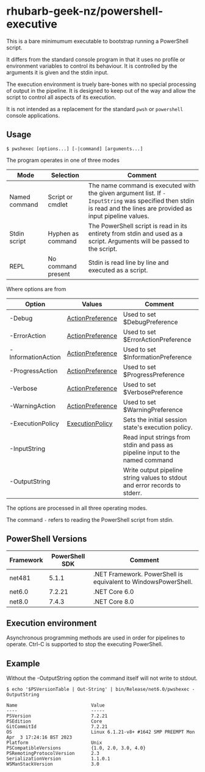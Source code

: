 # rhubarb-geek-nz/powershell-executive

This is a bare minimumum executable to bootstrap running a PowerShell script.

It differs from the standard console program in that it uses no profile or environment variables to control its behaviour. It is controlled by the arguments it is given and the stdin input.

The execution environment is truely bare-bones with no special processing of output in the pipeline. It is designed to keep out of the way and allow the script to control all aspects of its execution.

It is not intended as a replacement for the standard `pwsh` or `powershell` console applications.

## Usage

```
$ pwshexec [options...] [-|command] [arguments...]
```

The program operates in one of three modes

Mode | Selection | Comment
-----|-----------|--------
Named command | Script or cmdlet | The name command is executed with the given argument list. If `-InputString` was specified then stdin is read and the lines are provided as input pipeline values.
Stdin script | Hyphen as command | The PowerShell script is read in its entirety from stdin and used as a script. Arguments will be passed to the script.
REPL | No command present | Stdin is read line by line and executed as a script.

Where options are from

Option | Values | Comment
-------|--------|--------
-Debug | [ActionPreference](https://learn.microsoft.com/en-us/dotnet/api/system.management.automation.actionpreference) | Used to set $DebugPreference
-ErrorAction | [ActionPreference](https://learn.microsoft.com/en-us/dotnet/api/system.management.automation.actionpreference) | Used to set $ErrorActionPreference
-InformationAction | [ActionPreference](https://learn.microsoft.com/en-us/dotnet/api/system.management.automation.actionpreference) | Used to set $InformationPreference
-ProgressAction | [ActionPreference](https://learn.microsoft.com/en-us/dotnet/api/system.management.automation.actionpreference) | Used to set $ProgressPreference
-Verbose | [ActionPreference](https://learn.microsoft.com/en-us/dotnet/api/system.management.automation.actionpreference) | Used to set $VerbosePreference
-WarningAction | [ActionPreference](https://learn.microsoft.com/en-us/dotnet/api/system.management.automation.actionpreference) | Used to set $WarningPreference
-ExecutionPolicy | [ExecutionPolicy](https://learn.microsoft.com/en-us/dotnet/api/microsoft.powershell.executionpolicy?view) | Sets the initial session state's execution policy.
-InputString | | Read input strings from stdin and pass as pipeline input to the named command
-OutputString | | Write output pipeline string values to stdout and error records to stderr.

The options are processed in all three operating modes.

The command `-` refers to reading the PowerShell script from stdin.

## PowerShell Versions

Framework | PowerShell SDK | Comment
----------|----------------|--------
net481 | 5.1.1 | .NET Framework. PowerShell is equivalent to WindowsPowerShell.
net6.0 | 7.2.21 | .NET Core 6.0
net8.0 | 7.4.3 | .NET Core 8.0

## Execution environment

Asynchronous programming methods are used in order for pipelines to operate. Ctrl-C is supported to stop the executing PowerShell.

## Example

Without the -OutputString option the command itself will not write to stdout.

```
$ echo '$PSVersionTable | Out-String' | bin/Release/net6.0/pwshexec -OutputString

Name                           Value
----                           -----
PSVersion                      7.2.21
PSEdition                      Core
GitCommitId                    7.2.21
OS                             Linux 6.1.21-v8+ #1642 SMP PREEMPT Mon Apr  3 17:24:16 BST 2023
Platform                       Unix
PSCompatibleVersions           {1.0, 2.0, 3.0, 4.0}
PSRemotingProtocolVersion      2.3
SerializationVersion           1.1.0.1
WSManStackVersion              3.0
```
